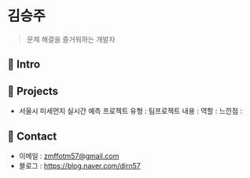 # 김승주
> 문제 해결을 즐거워하는 개발자

## :pushpin: Intro

## :pushpin: Projects
- 서울시 미세먼지 실시간 예측 프로젝트
유형 : 팀프로젝트
내용 : 
역할 :
느낀점 : 
## :pushpin: Contact
- 이메일 : zmffotm57@gmail.com
- 블로그 : https://blog.naver.com/dirn57 

